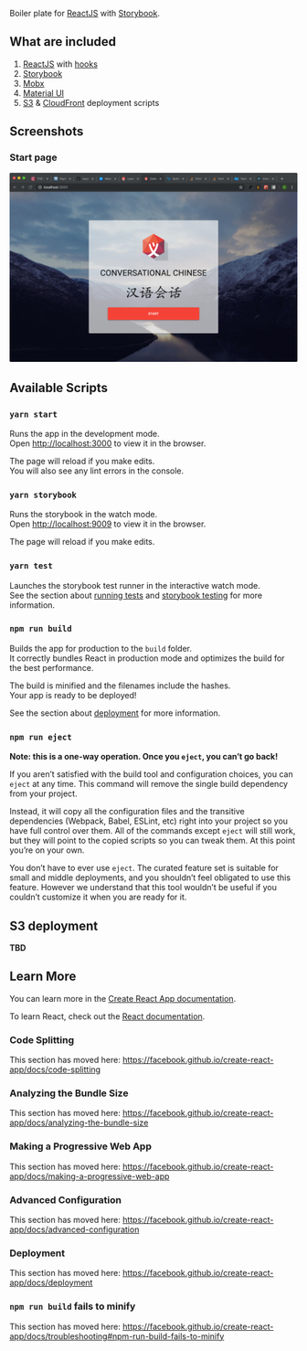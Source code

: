 Boiler plate for [ReactJS](https://reactjs.org/) with [Storybook](https://storybook.js.org/). 

## What are included
1. [ReactJS](https://reactjs.org/) with [hooks](https://reactjs.org/docs/hooks-intro.html)
1. [Storybook](https://storybook.js.org/) 
1. [Mobx](https://mobx.js.org/) 
1. [Material UI](https://material-ui.com/) 
1. [S3](https://aws.amazon.com/s3/) & [CloudFront](https://aws.amazon.com/cloudfront/) deployment scripts

## Screenshots
### Start page
![](https://github.com/chinhnguyen/reactjs-storybook-starter/raw/master/images/start-page.png)

## Available Scripts

### `yarn start`

Runs the app in the development mode.<br>
Open [http://localhost:3000](http://localhost:3000) to view it in the browser.

The page will reload if you make edits.<br>
You will also see any lint errors in the console.


### `yarn storybook`

Runs the storybook in the watch mode.<br>
Open [http://localhost:9009](http://localhost:9009) to view it in the browser.

The page will reload if you make edits.<br>

### `yarn test`

Launches the storybook test runner in the interactive watch mode.<br>
See the section about [running tests](https://facebook.github.io/create-react-app/docs/running-tests) and [storybook testing](https://www.learnstorybook.com/react/en/test/) for more information.

### `npm run build`

Builds the app for production to the `build` folder.<br>
It correctly bundles React in production mode and optimizes the build for the best performance.

The build is minified and the filenames include the hashes.<br>
Your app is ready to be deployed!

See the section about [deployment](https://facebook.github.io/create-react-app/docs/deployment) for more information.

### `npm run eject`

**Note: this is a one-way operation. Once you `eject`, you can’t go back!**

If you aren’t satisfied with the build tool and configuration choices, you can `eject` at any time. This command will remove the single build dependency from your project.

Instead, it will copy all the configuration files and the transitive dependencies (Webpack, Babel, ESLint, etc) right into your project so you have full control over them. All of the commands except `eject` will still work, but they will point to the copied scripts so you can tweak them. At this point you’re on your own.

You don’t have to ever use `eject`. The curated feature set is suitable for small and middle deployments, and you shouldn’t feel obligated to use this feature. However we understand that this tool wouldn’t be useful if you couldn’t customize it when you are ready for it.

## S3 deployment

**TBD**

## Learn More

You can learn more in the [Create React App documentation](https://facebook.github.io/create-react-app/docs/getting-started).

To learn React, check out the [React documentation](https://reactjs.org/).

### Code Splitting

This section has moved here: https://facebook.github.io/create-react-app/docs/code-splitting

### Analyzing the Bundle Size

This section has moved here: https://facebook.github.io/create-react-app/docs/analyzing-the-bundle-size

### Making a Progressive Web App

This section has moved here: https://facebook.github.io/create-react-app/docs/making-a-progressive-web-app

### Advanced Configuration

This section has moved here: https://facebook.github.io/create-react-app/docs/advanced-configuration

### Deployment

This section has moved here: https://facebook.github.io/create-react-app/docs/deployment

### `npm run build` fails to minify

This section has moved here: https://facebook.github.io/create-react-app/docs/troubleshooting#npm-run-build-fails-to-minify
